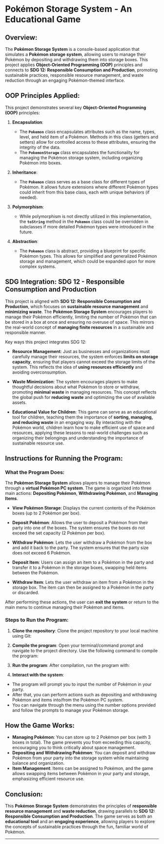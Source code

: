 # Pokémon Storage System - An Educational Game

## Overview:
The **Pokémon Storage System** is a console-based application that simulates a **Pokémon storage system**, allowing users to manage their Pokémon by depositing and withdrawing them into storage boxes. This project applies **Object-Oriented Programming (OOP)** principles and connects to **SDG 12: Responsible Consumption and Production**, promoting sustainable practices, responsible resource management, and waste reduction through an engaging Pokémon-themed interface.

## OOP Principles Applied:
This project demonstrates several key **Object-Oriented Programming (OOP)** principles:

1. **Encapsulation**:
   - The **`Pokemon`** class encapsulates attributes such as the name, types, level, and held item of a Pokémon. Methods in this class (getters and setters) allow for controlled access to these attributes, ensuring the integrity of the data.
   - The **`PokemonStorage`** class encapsulates the functionality for managing the Pokémon storage system, including organizing Pokémon into boxes.

2. **Inheritance**:
   - The **`Pokemon`** class serves as a base class for different types of Pokémon. It allows future extensions where different Pokémon types could inherit from this base class, each with unique behaviors (if needed).

3. **Polymorphism**:
   - While polymorphism is not directly utilized in this implementation, the **`toString`** method in the **`Pokemon`** class could be overridden in subclasses if more detailed Pokémon types were introduced in the future.

4. **Abstraction**:
   - The **`Pokemon`** class is abstract, providing a blueprint for specific Pokémon types. This allows for simplified and generalized Pokémon storage and management, which could be expanded upon for more complex systems.

## SDG Integration: SDG 12 - Responsible Consumption and Production
This project is aligned with **SDG 12: Responsible Consumption and Production**, which focuses on **sustainable resource management** and **minimizing waste**. The **Pokémon Storage System** encourages players to manage their Pokémon efficiently, limiting the number of Pokémon that can be stored in a box at once and ensuring no overuse of space. This mirrors the real-world concept of **managing finite resources** in a sustainable and responsible manner.

Key ways this project integrates SDG 12:
- **Resource Management**: Just as businesses and organizations must carefully manage their resources, the system enforces **limits on storage capacity**, ensuring that players cannot exceed the storage limits of the system. This reflects the idea of **using resources efficiently** and avoiding overconsumption.
  
- **Waste Minimization**: The system encourages players to make thoughtful decisions about what Pokémon to store or withdraw, promoting **minimal waste** in managing resources. This concept reflects the global push for **reducing waste** and optimizing the use of available assets.

- **Educational Value for Children**: This game can serve as an educational tool for children, teaching them the importance of **sorting, managing, and reducing waste** in an engaging way. By interacting with the Pokémon world, children learn how to make efficient use of space and resources, applying these lessons to real-world challenges such as organizing their belongings and understanding the importance of sustainable resource use.

## Instructions for Running the Program:
### What the Program Does:
The **Pokémon Storage System** allows players to manage their Pokémon through a **virtual Pokémon PC system**. The game is organized into three main actions: **Depositing Pokémon**, **Withdrawing Pokémon**, and **Managing Items**.

- **View Pokémon Storage**: Displays the current contents of the Pokémon boxes (up to 2 Pokémon per box).
  
- **Deposit Pokémon**: Allows the user to deposit a Pokémon from their party into one of the boxes. The system ensures the boxes do not exceed the set capacity (2 Pokémon per box).

- **Withdraw Pokémon**: Lets the user withdraw a Pokémon from the box and add it back to the party. The system ensures that the party size does not exceed 6 Pokémon.

- **Deposit Item**: Users can assign an item to a Pokémon in the party and transfer it to a Pokémon in the storage boxes, swapping held items between the Pokémon.

- **Withdraw Item**: Lets the user withdraw an item from a Pokémon in the storage box. The item can then be assigned to a Pokémon in the party or discarded.

After performing these actions, the user can **exit the system** or return to the main menu to continue managing their Pokémon and items.

### Steps to Run the Program:
1. **Clone the repository**:
   Clone the project repository to your local machine using Git:

2. **Compile the program**:
Open your terminal/command prompt and navigate to the project directory. Use the following command to compile the program:

3. **Run the program**:
After compilation, run the program with:

4. **Interact with the system**:
- The program will prompt you to input the number of Pokémon in your party.
- After that, you can perform actions such as depositing and withdrawing Pokémon and items into/from the Pokémon PC system.
- You can navigate through the menu using the number options provided and follow the prompts to manage your Pokémon storage.

## How the Game Works:
- **Managing Pokémon**: You can store up to 2 Pokémon per box (with 3 boxes in total). The game prevents you from exceeding this capacity, encouraging you to think critically about space management.
- **Depositing and Withdrawing Pokémon**: You can deposit and withdraw Pokémon from your party into the storage system while maintaining balance and organization.
- **Item Management**: Items can be assigned to Pokémon, and the game allows swapping items between Pokémon in your party and storage, emphasizing efficient resource use.

## Conclusion:
This **Pokémon Storage System** demonstrates the principles of **responsible resource management** and **waste reduction**, drawing parallels to **SDG 12: Responsible Consumption and Production**. The game serves as both an **educational tool** and an **engaging experience**, allowing players to explore the concepts of sustainable practices through the fun, familiar world of Pokémon.

---
